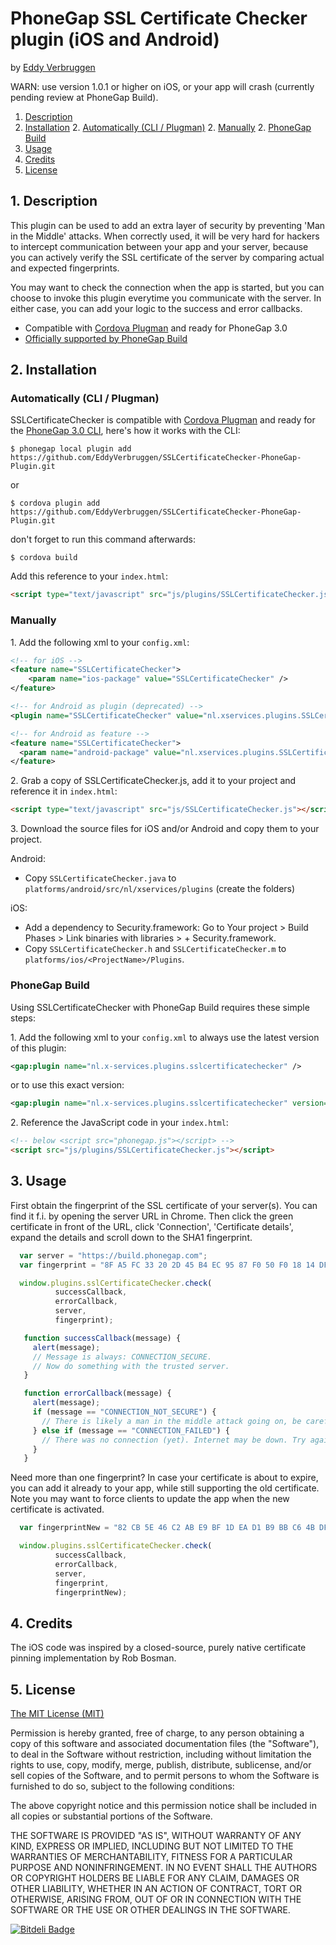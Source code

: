 # PhoneGap SSL Certificate Checker plugin (iOS and Android)

by [Eddy Verbruggen](http://www.x-services.nl)


WARN: use version 1.0.1 or higher on iOS, or your app will crash (currently pending review at PhoneGap Build).


1. [Description](https://github.com/EddyVerbruggen/SSLCertificateChecker-PhoneGap-Plugin#1-description)
2. [Installation](https://github.com/EddyVerbruggen/SSLCertificateChecker-PhoneGap-Plugin#2-installation)
	2. [Automatically (CLI / Plugman)](https://github.com/EddyVerbruggen/SSLCertificateChecker-PhoneGap-Plugin#automatically-cli--plugman)
	2. [Manually](https://github.com/EddyVerbruggen/SSLCertificateChecker-PhoneGap-Plugin#manually)
	2. [PhoneGap Build](https://github.com/EddyVerbruggen/SSLCertificateChecker-PhoneGap-Plugin#phonegap-build)
3. [Usage](https://github.com/EddyVerbruggen/SSLCertificateChecker-PhoneGap-Plugin#3-usage)
4. [Credits](https://github.com/EddyVerbruggen/SSLCertificateChecker-PhoneGap-Plugin#4-credits)
5. [License](https://github.com/EddyVerbruggen/SSLCertificateChecker-PhoneGap-Plugin#5-license)

## 1. Description

This plugin can be used to add an extra layer of security by preventing 'Man in the Middle' attacks.
When correctly used, it will be very hard for hackers to intercept communication between your app and your server,
because you can actively verify the SSL certificate of the server by comparing actual and expected fingerprints.

You may want to check the connection when the app is started, but you can choose to invoke this plugin
everytime you communicate with the server. In either case, you can add your logic to the success and error callbacks.

* Compatible with [Cordova Plugman](https://github.com/apache/cordova-plugman) and ready for PhoneGap 3.0
* [Officially supported by PhoneGap Build](https://build.phonegap.com/plugins/123)

## 2. Installation

### Automatically (CLI / Plugman)
SSLCertificateChecker is compatible with [Cordova Plugman](https://github.com/apache/cordova-plugman) and ready for the [PhoneGap 3.0 CLI](http://docs.phonegap.com/en/3.0.0/guide_cli_index.md.html#The%20Command-line%20Interface_add_features), here's how it works with the CLI:

```
$ phonegap local plugin add https://github.com/EddyVerbruggen/SSLCertificateChecker-PhoneGap-Plugin.git
```
or
```
$ cordova plugin add https://github.com/EddyVerbruggen/SSLCertificateChecker-PhoneGap-Plugin.git
```
don't forget to run this command afterwards:
```
$ cordova build
```

Add this reference to your `index.html`:
```html
<script type="text/javascript" src="js/plugins/SSLCertificateChecker.js"></script>
```

### Manually

1\. Add the following xml to your `config.xml`:
```xml
<!-- for iOS -->
<feature name="SSLCertificateChecker">
	<param name="ios-package" value="SSLCertificateChecker" />
</feature>
```

```xml
<!-- for Android as plugin (deprecated) -->
<plugin name="SSLCertificateChecker" value="nl.xservices.plugins.SSLCertificateChecker"/>
```

```xml
<!-- for Android as feature -->
<feature name="SSLCertificateChecker">
  <param name="android-package" value="nl.xservices.plugins.SSLCertificateChecker" />
</feature>
```

2\. Grab a copy of SSLCertificateChecker.js, add it to your project and reference it in `index.html`:
```html
<script type="text/javascript" src="js/SSLCertificateChecker.js"></script>
```

3\. Download the source files for iOS and/or Android and copy them to your project.

Android:
- Copy `SSLCertificateChecker.java` to `platforms/android/src/nl/xservices/plugins` (create the folders)

iOS:
- Add a dependency to Security.framework: Go to Your project > Build Phases > Link binaries with libraries > + Security.framework.
- Copy `SSLCertificateChecker.h` and `SSLCertificateChecker.m` to `platforms/ios/<ProjectName>/Plugins`.


### PhoneGap Build

Using SSLCertificateChecker with PhoneGap Build requires these simple steps:

1\. Add the following xml to your `config.xml` to always use the latest version of this plugin:
```xml
<gap:plugin name="nl.x-services.plugins.sslcertificatechecker" />
```
or to use this exact version:
```xml
<gap:plugin name="nl.x-services.plugins.sslcertificatechecker" version="1.0.1" />
```

2\. Reference the JavaScript code in your `index.html`:
```html
<!-- below <script src="phonegap.js"></script> -->
<script src="js/plugins/SSLCertificateChecker.js"></script>
```

## 3. Usage

First obtain the fingerprint of the SSL certificate of your server(s).
You can find it f.i. by opening the server URL in Chrome. Then click the green certificate in front of the URL, click 'Connection',
'Certificate details', expand the details and scroll down to the SHA1 fingerprint.

```javascript
  var server = "https://build.phonegap.com";
  var fingerprint = "8F A5 FC 33 20 2D 45 B4 EC 95 87 F0 50 F0 18 14 DF 98 50 64"; // valid until sep 2014

  window.plugins.sslCertificateChecker.check(
          successCallback,
          errorCallback,
          server,
          fingerprint);

   function successCallback(message) {
     alert(message);
     // Message is always: CONNECTION_SECURE.
     // Now do something with the trusted server.
   }

   function errorCallback(message) {
     alert(message);
     if (message == "CONNECTION_NOT_SECURE") {
       // There is likely a man in the middle attack going on, be careful!
     } else if (message == "CONNECTION_FAILED") {
       // There was no connection (yet). Internet may be down. Try again (a few times) after a little timeout.
     }
   }
```

Need more than one fingerprint? In case your certificate is about to expire, you can add it already to your app, while still supporting the old certificate.
Note you may want to force clients to update the app when the new certificate is activated.
```javascript
  var fingerprintNew = "82 CB 5E 46 C2 AB E9 BF 1D EA D1 B9 BB C6 4B DF 25 2A 34 3F";

  window.plugins.sslCertificateChecker.check(
          successCallback,
          errorCallback,
          server,
          fingerprint,
          fingerprintNew);
```


## 4. Credits
The iOS code was inspired by a closed-source, purely native certificate pinning implementation by Rob Bosman.


## 5. License

[The MIT License (MIT)](http://www.opensource.org/licenses/mit-license.html)

Permission is hereby granted, free of charge, to any person obtaining a copy
of this software and associated documentation files (the "Software"), to deal
in the Software without restriction, including without limitation the rights
to use, copy, modify, merge, publish, distribute, sublicense, and/or sell
copies of the Software, and to permit persons to whom the Software is
furnished to do so, subject to the following conditions:

The above copyright notice and this permission notice shall be included in
all copies or substantial portions of the Software.

THE SOFTWARE IS PROVIDED "AS IS", WITHOUT WARRANTY OF ANY KIND, EXPRESS OR
IMPLIED, INCLUDING BUT NOT LIMITED TO THE WARRANTIES OF MERCHANTABILITY,
FITNESS FOR A PARTICULAR PURPOSE AND NONINFRINGEMENT. IN NO EVENT SHALL THE
AUTHORS OR COPYRIGHT HOLDERS BE LIABLE FOR ANY CLAIM, DAMAGES OR OTHER
LIABILITY, WHETHER IN AN ACTION OF CONTRACT, TORT OR OTHERWISE, ARISING FROM,
OUT OF OR IN CONNECTION WITH THE SOFTWARE OR THE USE OR OTHER DEALINGS IN
THE SOFTWARE.


[![Bitdeli Badge](https://d2weczhvl823v0.cloudfront.net/EddyVerbruggen/sslcertificatechecker-phonegap-plugin/trend.png)](https://bitdeli.com/free "Bitdeli Badge")

